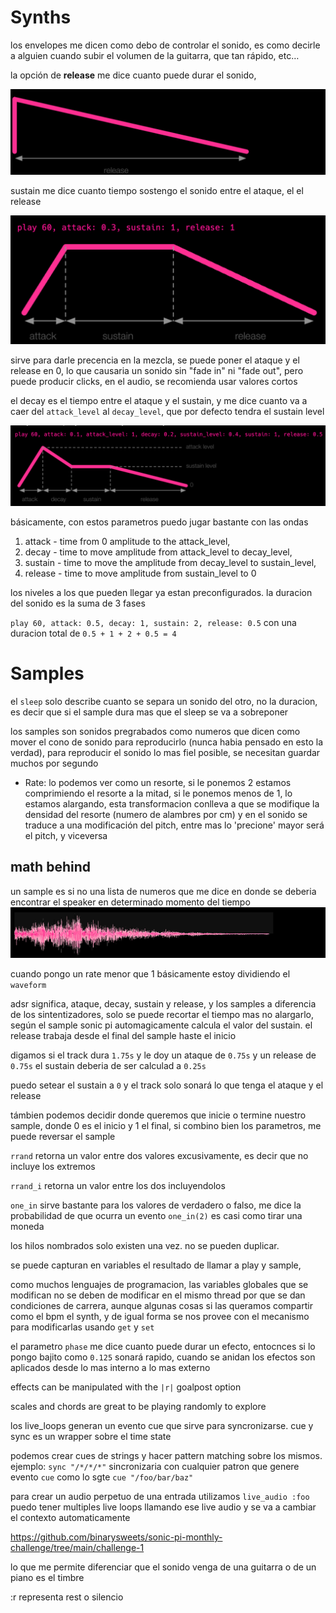 # Synths
los envelopes me dicen como debo de controlar el sonido, es como decirle a alguien cuando subir el volumen de la guitarra, que tan rápido, etc…

la opción de **release** me dice cuanto puede durar el sonido,

![release](resources/envelope_1.png)

sustain me dice cuanto tiempo sostengo el sonido entre el ataque, el el release

![sustain](resources/sustain.png)

sirve para darle precencia en la mezcla, se puede poner el ataque y el release en 0, lo que causaria un sonido sin "fade in" ni "fade out", pero puede producir clicks, en el audio, se recomienda usar valores cortos

el decay es el tiempo entre el ataque y el sustain, y me dice cuanto va a caer del `attack_level` al  `decay_level`, que por defecto tendra el sustain level 

![decay](resources/decay.png)

básicamente, con estos parametros puedo jugar bastante con las ondas


1. attack - time from 0 amplitude to the attack_level, 
2. decay - time to move amplitude from attack_level to decay_level, 
3. sustain - time to move the amplitude from decay_level to sustain_level, 
4. release - time to move amplitude from sustain_level to 0 

los niveles a los que pueden llegar ya estan preconfigurados. la duracion del sonido es la suma de 3 fases

`play 60, attack: 0.5, decay: 1, sustain: 2, release: 0.5` con una duracion total de  `0.5 + 1 + 2 + 0.5 = 4` 

# Samples
el `sleep` solo describe cuanto se separa un sonido del otro, no  la duracion, es decir que si el sample dura mas que el sleep se va a sobreponer

los samples son sonidos pregrabados como numeros que dicen como mover el cono de sonido para reproducirlo (nunca habia pensado en esto la verdad), para reproducir el sonido lo mas fiel posible, se necesitan guardar muchos por segundo

* Rate: lo podemos ver como un resorte, si le ponemos 2 estamos comprimiendo el resorte a la mitad, si le ponemos menos de 1, lo estamos alargando, esta transformacion conlleva a que se modifique la densidad del resorte (numero de alambres por cm) y en el sonido se traduce a una modificación del pitch, entre mas lo 'precione' mayor será el pitch, y viceversa

## math behind
un sample es si no una lista de numeros que me dice en donde se deberia encontrar el speaker en determinado momento del tiempo
![Alt text](resources/waveform.png)

cuando pongo un rate menor que 1 básicamente estoy dividiendo el `waveform`


adsr significa, ataque, decay, sustain y release, y los samples a diferencia de los sintentizadores, solo se puede recortar el tiempo mas no alargarlo, según el sample sonic pi automagicamente calcula el valor del sustain. el release trabaja desde el final del sample haste el inicio

digamos si el track dura `1.75s` y le doy un ataque de `0.75s` y un release de `0.75s`
el sustain deberia de ser calculad a `0.25s` 

puedo setear el sustain a `0` y el track solo sonará lo que tenga el ataque y el release

támbien podemos decidir donde queremos que inicie o termine nuestro sample, donde 0 es el inicio y 1 el final, si combino bien los parametros, me puede reversar el sample

`rrand` retorna un valor entre dos valores excusivamente, es decir que no incluye los extremos

`rrand_i` retorna un valor entre los dos incluyendolos

`one_in` sirve bastante para los valores de verdadero o falso, me dice la probabilidad de que ocurra un evento `one_in(2)` es casi como tirar una moneda

los hilos nombrados solo existen una vez. no se pueden duplicar.

se puede capturan en variables el resultado de llamar a play y sample,

como muchos lenguajes de programacion, las variables globales que se modifican no se deben de modificar en el mismo thread por que se dan condiciones de carrera, aunque algunas cosas si las queramos compartir como el bpm el synth, y de igual forma se nos provee con el mecanismo para modificarlas usando `get` y `set`


el parametro `phase` me dice cuanto puede durar un efecto, entocnces si lo pongo bajito como `0.125` sonará rapido, cuando se anidan los efectos son aplicados desde lo mas interno a lo mas externo	

effects can be manipulated with the `|r|` goalpost option 

scales and chords are great to be playing randomly to explore

los live_loops generan un evento cue que sirve para syncronizarse. cue y sync es un wrapper sobre el time state

podemos crear cues de strings y hacer pattern matching sobre los mismos.
ejemplo: `sync "/*/*/*"` sincronizaria con cualquier patron que genere evento `cue`
como lo sgte  `cue "/foo/bar/baz"`

para crear un audio perpetuo de una entrada utilizamos `live_audio :foo` puedo tener multiples live loops llamando ese live audio y se va a cambiar el contexto automaticamente


https://github.com/binarysweets/sonic-pi-monthly-challenge/tree/main/challenge-1

lo que me permite diferenciar que el sonido venga de una guitarra o de un piano es el timbre

:r representa rest o silencio
